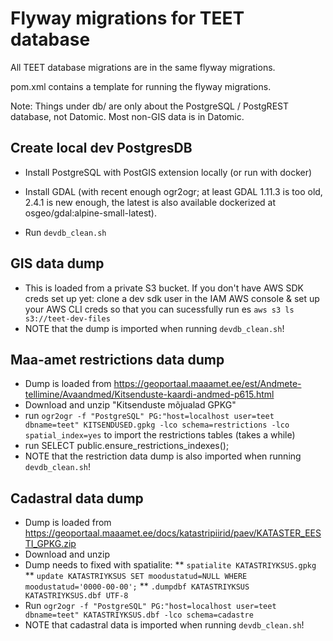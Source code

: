 # Flyway migrations for TEET database

All TEET database migrations are in the same flyway migrations.

pom.xml contains a template for running the flyway migrations.

Note: Things under db/ are only about the PostgreSQL / PostgREST database, not Datomic.
Most non-GIS data is in Datomic.

## Create local dev PostgresDB

* Install PostgreSQL with PostGIS extension locally (or run with docker)

* Install GDAL (with recent enough ogr2ogr; at least GDAL 1.11.3 is too old, 2.4.1 is new enough, the latest is also available dockerized at osgeo/gdal:alpine-small-latest). 

* Run `devdb_clean.sh`

## GIS data dump

* This is loaded from a private S3 bucket. If you don't have AWS SDK creds set up yet: clone a dev sdk user in the IAM AWS console & set up your AWS CLI creds so that you can sucessfully run es `aws s3 ls  s3://teet-dev-files`
* NOTE that the dump is imported when running `devdb_clean.sh`!


## Maa-amet restrictions data dump

* Dump is loaded from https://geoportaal.maaamet.ee/est/Andmete-tellimine/Avaandmed/Kitsenduste-kaardi-andmed-p615.html
* Download and unzip "Kitsenduste mõjualad GPKG"
* run `ogr2ogr -f "PostgreSQL" PG:"host=localhost user=teet dbname=teet" KITSENDUSED.gpkg -lco schema=restrictions -lco spatial_index=yes` to import the restrictions tables (takes a while)
* run SELECT public.ensure_restrictions_indexes();
* NOTE that the restriction data dump is also imported when running `devdb_clean.sh`!

## Cadastral data dump

* Dump is loaded from https://geoportaal.maaamet.ee/docs/katastripiirid/paev/KATASTER_EESTI_GPKG.zip
* Download and unzip
* Dump needs to fixed with spatialite:
** `spatialite KATASTRIYKSUS.gpkg`
** `update KATASTRIYKSUS SET moodustatud=NULL WHERE moodustatud='0000-00-00';`
** `.dumpdbf KATASTRIYKSUS KATASTRIYKSUS.dbf UTF-8`
* Run `ogr2ogr -f "PostgreSQL" PG:"host=localhost user=teet dbname=teet" KATASTRIYKSUS.dbf -lco schema=cadastre`
* NOTE that cadastral data is imported when running `devdb_clean.sh`!
